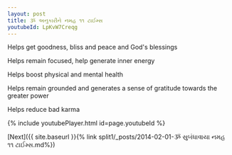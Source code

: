 ```yaml
---
layout: post
title: ૐ અનુકારીને નમહ ૧૧ ટાઈમ્સ
youtubeId: LpKvW7Creqg
---
```

 
 
Helps get goodness, bliss and peace and God's blessings
 
Helps remain focused, help generate inner energy 
 
Helps boost physical and mental health 
 
Helps remain grounded and generates a sense of gratitude towards the greater power 
 
Helps reduce bad karma
 
 
 
 


{% include youtubePlayer.html id=page.youtubeId %}
 
[Next]({{ site.baseurl }}{% link  split1/_posts/2014-02-01-ૐ સુબંધાવાયા નમહ ૧૧ ટાઈમ્સ.md%})
 
